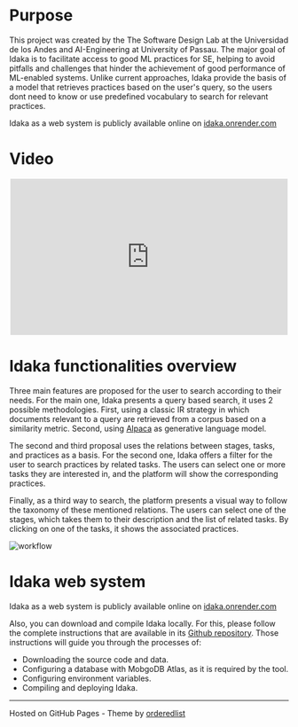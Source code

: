 # Purpose
This project was created by the The Software Design Lab at the Universidad de los Andes and AI-Engineering at University of Passau. The major goal of Idaka is to facilitate access to good ML practices for SE, helping to avoid pitfalls and challenges that hinder the achievement of good performance of ML-enabled systems. Unlike current approaches, Idaka provide the basis of a model that retrieves practices based on the user's query, so the users dont need to know or use predefined vocabulary to search for relevant practices. 

Idaka as a web system is publicly available online on [idaka.onrender.com](https://idaka.onrender.com)

# Video

<p align="center">
<iframe width="500" height="282" src="https://www.youtube.com/embed/cEb-AhIPxnM" frameborder="0" allow="accelerometer; autoplay; encrypted-media; gyroscope; picture-in-picture" allowfullscreen></iframe></p>

# Idaka functionalities overview
<p>Three main features are proposed for the user to search according to their needs.
For the main one, Idaka presents a query based search, it uses 2 possible methodologies.
First, using a classic IR strategy in which documents relevant to a query are retrieved 
    from a corpus based on a similarity metric.
Second, using <a href="https://crfm.stanford.edu/2023/03/13/alpaca.html">Alpaca</a> as generative language model.</p>
<p>The second and third proposal uses the relations between stages, tasks, and practices
as a basis. For the second one, Idaka offers a filter for the user to search practices by related tasks. The users can select one or more tasks they are interested in, and
the platform will show the corresponding practices.</p>
<p>Finally, as a third way to search, the platform presents a visual way to follow the
taxonomy of these mentioned relations. The users can select one of the stages, which
takes them to their description and the list of related tasks. By clicking on one of the tasks, it shows the associated practices. </p>

<img src="/Idaka/assets/imgs/workflow.png" alt="workflow">

# Idaka web system
Idaka as a web system is publicly available online on [idaka.onrender.com](https://idaka.onrender.com)

Also, you can download and compile Idaka locally. For this, please follow the complete instructions that are available in its [Github repository](https://github.com/TheSoftwareDesignLab/Idaka/tree/main). Those instructions will guide you through the processes of:

- Downloading the source code and data.
- Configuring a database with MobgoDB Atlas, as it is required by the tool.
- Configuring environment variables.
- Compiling and deploying Idaka. 


    
---
Hosted on GitHub Pages - Theme by [orderedlist](https://github.com/orderedlist)

